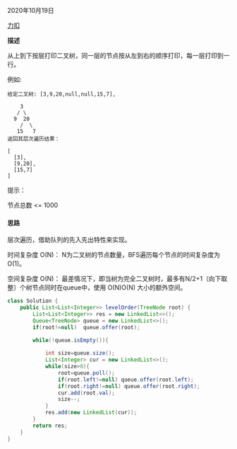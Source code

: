 2020年10月19日

[力扣](https://leetcode-cn.com/problems/cong-shang-dao-xia-da-yin-er-cha-shu-ii-lcof/)

**描述**

从上到下按层打印二叉树，同一层的节点按从左到右的顺序打印，每一层打印到一行。

例如:
```
给定二叉树: [3,9,20,null,null,15,7],

    3
   / \
  9  20
    /  \
   15   7
返回其层次遍历结果：

[
  [3],
  [9,20],
  [15,7]
]
```

提示：

节点总数 <= 1000

#### 思路

层次遍历，借助队列的先入先出特性来实现。

时间复杂度 O(N)： N为二叉树的节点数量，BFS遍历每个节点的时间复杂度为O(1)。

空间复杂度 O(N)： 最差情况下，即当树为完全二叉树时，最多有N/2+1（向下取整）个树节点同时在queue中，使用 O(N)O(N) 大小的额外空间。

```java
class Solution {
    public List<List<Integer>> levelOrder(TreeNode root) {
        List<List<Integer>> res = new LinkedList<>();
        Queue<TreeNode> queue = new LinkedList<>();
        if(root!=null)  queue.offer(root);
        
        while(!queue.isEmpty()){

            int size=queue.size();
            List<Integer> cur = new LinkedList<>();
            while(size>0){
                root=queue.poll();
                if(root.left!=null) queue.offer(root.left);
                if(root.right!=null) queue.offer(root.right);
                cur.add(root.val);
                size--;
            }
            res.add(new LinkedList(cur));
        }
        return res;
    }
}
```

